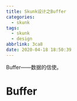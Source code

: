 ```yaml
---
title: Skunk设计之Buffer
categories:
  - skunk
tags:
  - skunk
  - design
abbrlink: 3ca8
date: 2020-04-18 18:50:39
---
```


Buffer——数据的信使。

<!--more-->

# Buffer 



